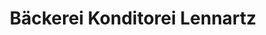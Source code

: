 ---
title: "Bäckerei Konditorei Lennartz"
url: /euskirchen/baeckerei-konditorei-lennartz-horchheimer-strasse/
shop: Bäckerei
---
